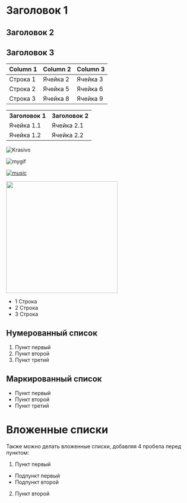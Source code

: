 # Заголовок 1
## Заголовок 2
## Заголовок 3

| Column 1 | Column 2 | Column 3 |
|----------|----------|----------|
| Строка 1 | Ячейка 2 | Ячейка 3 |
| Строка 2 | Ячейка 5 | Ячейка 6 |
| Строка 3 | Ячейка 8 | Ячейка 9 |

<table>
<tr>
<th>Заголовок 1</th>
<th>Заголовок 2</th>
</tr>
<tr>
<td>Ячейка 1.1</td>
<td>Ячейка 2.1</td>
</tr>
<tr>
<td>Ячейка 1.2</td>
<td>Ячейка 2.2</td>
</tr>
</table>

![Krasivo](https://moon.kz/upload/iblock/61a/5vpg05ysvar35qf8ssfw62l2ltujc100.jpg)

![mygif](https://media1.tenor.com/m/5BYK-WS0__gAAAAd/cool-fun.gif)

[![music](https://almaty.tv/news_photo/1638002982_news_b.webp)](https://youtu.be/K5DALXwOe0s?si=Np6KiCGQESoPaTxk)

<img src=https://moon.kz/upload/iblock/61a/5vpg05ysvar35qf8ssfw62l2ltujc100.jpg width=300>

- 1 Строка
- 2 Строка
- 3 Строка

## Нумерованный список
1. Пункт первый
2. Пункт второй
3. Пункт третий
## Маркированный список
- Пункт первый
- Пункт второй
- Пункт третий
# Вложенные списки
Также можно делать вложенные списки, добавляя 4 пробела перед пунктом:

1. Пункт первый
- Подпункт первый
- Подпункт второй
2. Пункт второй
